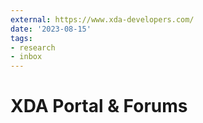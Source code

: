 ```yaml
---
external: https://www.xda-developers.com/
date: '2023-08-15'
tags:
- research
- inbox
---
```


# XDA Portal & Forums
